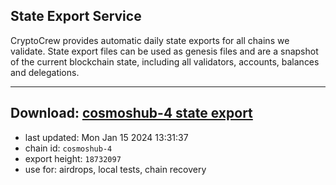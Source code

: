## State Export Service
CryptoCrew provides automatic daily state exports for all chains we validate. State export files can be used as genesis files and are a snapshot of the current blockchain state, including all validators, accounts, balances and delegations.

---
**Download: [cosmoshub-4 state export](https://dl.ccvalidators.com/SERVICE/cosmoshub/cosmoshub-4_export_18732097.json)**
---

- last updated: Mon Jan 15 2024 13:31:37
- chain id: `cosmoshub-4`
- export height: `18732097`
- use for: airdrops, local tests, chain recovery

